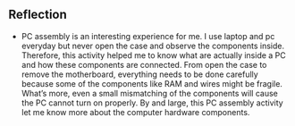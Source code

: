 ## Reflection
- PC assembly is an interesting experience for me. I use laptop and pc everyday but never open the case and observe the components inside. Therefore, this activity helped me to know what are actually inside a PC and how these components are connected. From open the case to remove the motherboard, everything needs to be done carefully because some of the components like RAM and wires might be fragile. What’s more, even a small mismatching of the components will cause the PC cannot turn on properly. By and large, this PC assembly activity let me know more about the computer hardware components.
